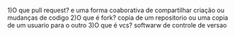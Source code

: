 1)O que pull request?
e uma forma coaborativa de compartilhar criação ou mudanças de codigo
2)O que é fork?
copia de um repositorio ou uma copia de um usuario para o outro
3)O que é vcs?
softwarw de controle de versao